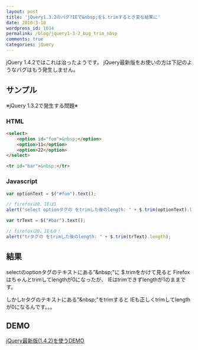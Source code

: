 ```yaml
---
layout: post
title: 'jQuery1.3.2のバグ?IEで&nbsp;を$.trimするとき変な結果に'
date: 2010-3-10
wordpress_id: 1034
permalink: /blog/jquery1-3-2_bug_trim_nbsp
comments: true
categories: jQuery
---
```

jQuery 1.4.2ではこれは治ったようです。
jQuery最新版をお使いの方は下記のようなバグはもう発生しません。

## サンプル
※jQuery 1.3.2で発生する問題※
### HTML

```html
<select>
	<option id="foo">&nbsp;</option>
	<option>11</option>
	<option>22</option>
</select>

<tr id="bar">&nbsp;</tr>

```

### Javascript

```javascript
var optionText = $("#foo").text();

// firefoxは0、IEは1
alert("select optionタグの をtrimした後のlength: " + $.trim(optionText).length);

var trText = $("#bar").text();

// firefoxは0、IEも0！
alert("trタグの をtrimした後のlength: " + $.trim(trText).length);

```

## 結果
selectのoptionタグのテキストにある<span>"&amp;nbsp;"</span>に
$.trimをかけて見ると
Firefoxはちゃんとtrimしてlengthが0になったが、
IEはtrimできずlengthが1のままです。

しかしtrタグのテキストにある"&amp;nbsp;"をtrimすると
IEも正しくtrimしてlengthが0になるんです。。。

## DEMO
<a href="http://www.kinopyo.com/demo/jquery/jQuery1.3.2_trim_nbsp.html" target="_blank">jQuery最新版(1.4.2)を使うDEMO</a>
